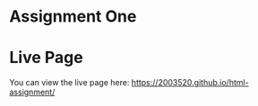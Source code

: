 # Assignment One
# Live Page
You can view the live page here: https://2003520.github.io/html-assignment/
